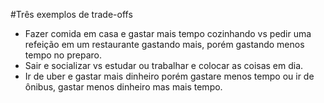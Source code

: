 #Três exemplos de trade-offs

- Fazer comida em casa e gastar mais tempo cozinhando vs pedir uma refeição em um restaurante gastando mais, porém gastando menos tempo no preparo.
- Sair e socializar vs estudar ou trabalhar e colocar as coisas em dia.
- Ir de uber e gastar mais dinheiro porém gastare menos tempo ou ir de ônibus, gastar menos dinheiro mas mais tempo.
